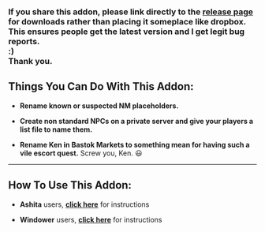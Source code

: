 ### If you share this addon, please link directly to the [release page](https://github.com/TeoTwawki/renamer/releases) for downloads rather than placing it someplace like dropbox. This ensures people get the latest version and I get legit bug reports.<br> :) <br>Thank you.

## Things You Can Do With This Addon:

- **Rename known or suspected NM placeholders.**

- **Create non standard NPCs on a private server and give your players a list file to name them.**

- **Rename Ken in Bastok Markets to something mean for having such a vile escort quest.** 
Screw you, Ken.  😃 

----

## How To Use This Addon:

- **Ashita** users, **[click here](./ashita/ReadMe.txt)** for instructions

- **Windower** users, **[click here](./windower/Addons/renamer/ReadMe.txt)** for instructions
